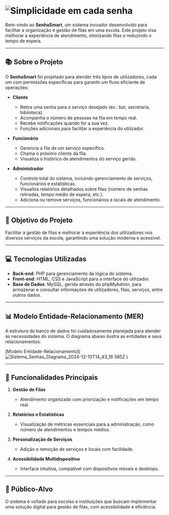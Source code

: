   # ![Simplicidade em cada senha](https://github.com/user-attachments/assets/8c334a37-f214-4846-801a-f5ddb6ebe4a8)
Bem-vindo ao **SenhaSmart**, um sistema inovador desenvolvido para facilitar a organização e gestão de filas em uma escola. Este projeto visa melhorar a experiência de atendimento, otimizando filas e reduzindo o tempo de espera.

---

## 📚 Sobre o Projeto

O **SenhaSmart** foi projetado para atender três tipos de utilizadores, cada um com permissões específicas para garantir um fluxo eficiente de operações:

- **Cliente**  
  - Retira uma senha para o serviço desejado (ex.: bar, secretaria, biblioteca).  
  - Acompanha o número de pessoas na fila em tempo real.  
  - Recebe notificações quando for a sua vez.  
  - Funções adicionais para facilitar a experiência do utilizador.

- **Funcionário**  
  - Gerencia a fila de um serviço específico.  
  - Chama o próximo cliente da fila.  
  - Visualiza o histórico de atendimentos do serviço gerido.

- **Administrador**  
  - Controle total do sistema, incluindo gerenciamento de serviços, funcionários e estatísticas.  
  - Visualiza relatórios detalhados sobre filas (número de senhas retiradas, tempo médio de espera, etc.).  
  - Adiciona ou remove serviços, funcionários e locais de atendimento.

---

## 🎯 Objetivo do Projeto

Facilitar a gestão de filas e melhorar a experiência dos utilizadores nos diversos serviços da escola, garantindo uma solução moderna e acessível.

---

## 💻 Tecnologias Utilizadas

- **Back-end**: PHP para gerenciamento da lógica do sistema.  
- **Front-end**: HTML, CSS e JavaScript para a interface do utilizador.  
- **Base de Dados**: MySQL, gerida através do phpMyAdmin, para armazenar e consultar informações de utilizadores, filas, serviços, entre outros dados.

---

## 📊 Modelo Entidade-Relacionamento (MER)

A estrutura do banco de dados foi cuidadosamente planejada para atender às necessidades do sistema. O diagrama abaixo ilustra as entidades e seus relacionamentos:

[Modelo Entidade-Relacionamento](![Sistema_Senhas_Diagrama_2024-12-10T14_43_16 585Z](https://github.com/user-attachments/assets/fe0495b3-4c37-40a1-ae96-c248d6859ee8)
)

---

## 🌟 Funcionalidades Principais

1. **Gestão de Filas**  
   - Atendimento organizado com priorização e notificações em tempo real.

2. **Relatórios e Estatísticas**  
   - Visualização de métricas essenciais para a administração, como número de atendimentos e tempos médios.

3. **Personalização de Serviços**  
   - Adição e remoção de serviços e locais com facilidade.

4. **Acessibilidade Multidispositivo**  
   - Interface intuitiva, compatível com dispositivos móveis e desktops.

---

## 🎯 Público-Alvo

O sistema é voltado para escolas e instituições que buscam implementar uma solução digital para gestão de filas, com acessibilidade e eficiência.
